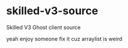 # skilled-v3-source
Skilled V3 Ghost client source

yeah enjoy
someone fix it cuz arraylist is weird 
